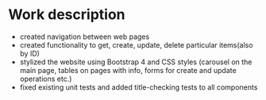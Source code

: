 # Work description
- created navigation between web pages
- created functionality to get, create, update, delete particular items(also by ID)
- stylized the website using Bootstrap 4 and CSS styles (carousel on the main page, tables on pages with info, forms for create and update operations etc.)
- fixed existing unit tests and added title-checking tests to all components
